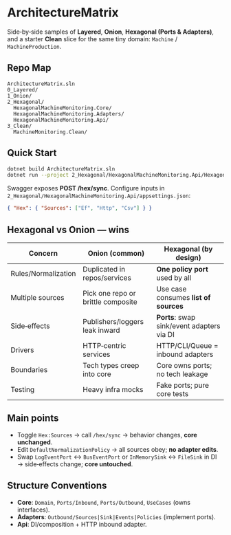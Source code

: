 # ArchitectureMatrix

Side‑by‑side samples of **Layered**, **Onion**, **Hexagonal (Ports & Adapters)**, and a starter **Clean** slice for the same tiny domain: `Machine` / `MachineProduction`.

## Repo Map
```
ArchitectureMatrix.sln
0_Layered/
1_Onion/
2_Hexagonal/
  HexagonalMachineMonitoring.Core/
  HexagonalMachineMonitoring.Adapters/
  HexagonalMachineMonitoring.Api/
3_Clean/
  MachineMonitoring.Clean/
```

## Quick Start
```bash
dotnet build ArchitectureMatrix.sln
dotnet run --project 2_Hexagonal/HexagonalMachineMonitoring.Api/HexagonalMachineMonitoring.Api.csproj
```
Swagger exposes **POST /hex/sync**. Configure inputs in `2_Hexagonal/HexagonalMachineMonitoring.Api/appsettings.json`:
```json
{ "Hex": { "Sources": ["Ef", "Http", "Csv"] } }
```

## Hexagonal vs Onion — wins
| Concern | Onion (common) | Hexagonal (by design) |
|---|---|---|
| Rules/Normalization | Duplicated in repos/services | **One policy port** used by all |
| Multiple sources | Pick one repo or brittle composite | Use case consumes **list of sources** |
| Side‑effects | Publishers/loggers leak inward | **Ports**: swap sink/event adapters via DI |
| Drivers | HTTP‑centric services | HTTP/CLI/Queue = inbound adapters |
| Boundaries | Tech types creep into core | Core owns ports; no tech leakage |
| Testing | Heavy infra mocks | Fake ports; pure core tests |

## Main points
- Toggle `Hex:Sources` → call `/hex/sync` → behavior changes, **core unchanged**.  
- Edit `DefaultNormalizationPolicy` → all sources obey; **no adapter edits**.  
- Swap `LogEventPort` ↔ `BusEventPort` or `InMemorySink` ↔ `FileSink` in DI → side‑effects change; **core untouched**.

## Structure Conventions
- **Core**: `Domain`, `Ports/Inbound`, `Ports/Outbound`, `UseCases` (owns interfaces).  
- **Adapters**: `Outbound/Sources|Sink|Events|Policies` (implement ports).  
- **Api**: DI/composition + HTTP inbound adapter.
